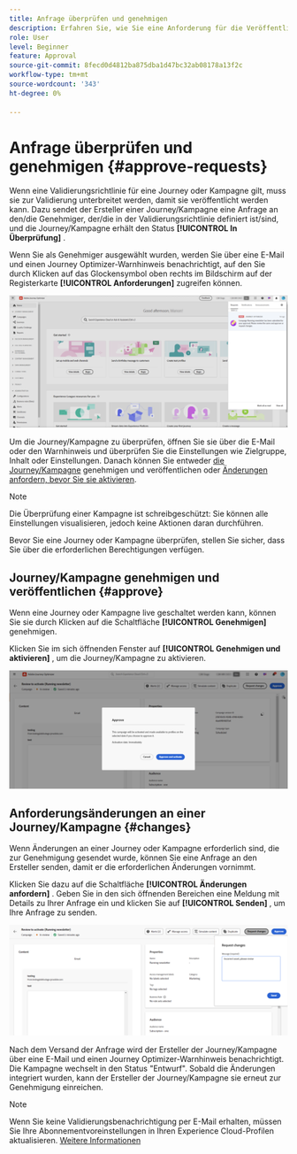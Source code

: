 ```yaml
---
title: Anfrage überprüfen und genehmigen
description: Erfahren Sie, wie Sie eine Anforderung für die Veröffentlichung von Journey und Kampagnen überprüfen und genehmigen können.
role: User
level: Beginner
feature: Approval
source-git-commit: 8fecd0d4812ba875dba1d47bc32ab08178a13f2c
workflow-type: tm+mt
source-wordcount: '343'
ht-degree: 0%

---
```



# Anfrage überprüfen und genehmigen {#approve-requests}

Wenn eine Validierungsrichtlinie für eine Journey oder Kampagne gilt, muss sie zur Validierung unterbreitet werden, damit sie veröffentlicht werden kann. Dazu sendet der Ersteller einer Journey/Kampagne eine Anfrage an den/die Genehmiger, der/die in der Validierungsrichtlinie definiert ist/sind, und die Journey/Kampagne erhält den Status **[!UICONTROL In Überprüfung]** .

Wenn Sie als Genehmiger ausgewählt wurden, werden Sie über eine E-Mail und einen Journey Optimizer-Warnhinweis benachrichtigt, auf den Sie durch Klicken auf das Glockensymbol oben rechts im Bildschirm auf der Registerkarte **[!UICONTROL Anforderungen]** zugreifen können.

![](assets/request-notification.png)

Um die Journey/Kampagne zu überprüfen, öffnen Sie sie über die E-Mail oder den Warnhinweis und überprüfen Sie die Einstellungen wie Zielgruppe, Inhalt oder Einstellungen.
Danach können Sie entweder [die Journey/Kampagne](#approve) genehmigen und veröffentlichen oder [Änderungen anfordern, bevor Sie sie aktivieren](#changes).

>[!NOTE]
>
>Die Überprüfung einer Kampagne ist schreibgeschützt: Sie können alle Einstellungen visualisieren, jedoch keine Aktionen daran durchführen.
>
>Bevor Sie eine Journey oder Kampagne überprüfen, stellen Sie sicher, dass Sie über die erforderlichen Berechtigungen verfügen.

## Journey/Kampagne genehmigen und veröffentlichen {#approve}

Wenn eine Journey oder Kampagne live geschaltet werden kann, können Sie sie durch Klicken auf die Schaltfläche **[!UICONTROL Genehmigen]** genehmigen.

Klicken Sie im sich öffnenden Fenster auf **[!UICONTROL Genehmigen und aktivieren]** , um die Journey/Kampagne zu aktivieren.

![](assets/approve-request.png)

## Anforderungsänderungen an einer Journey/Kampagne {#changes}

Wenn Änderungen an einer Journey oder Kampagne erforderlich sind, die zur Genehmigung gesendet wurde, können Sie eine Anfrage an den Ersteller senden, damit er die erforderlichen Änderungen vornimmt.

Klicken Sie dazu auf die Schaltfläche **[!UICONTROL Änderungen anfordern]** . Geben Sie in den sich öffnenden Bereichen eine Meldung mit Details zu Ihrer Anfrage ein und klicken Sie auf **[!UICONTROL Senden]** , um Ihre Anfrage zu senden.

![](assets/request-changes.png)

Nach dem Versand der Anfrage wird der Ersteller der Journey/Kampagne über eine E-Mail und einen Journey Optimizer-Warnhinweis benachrichtigt. Die Kampagne wechselt in den Status &quot;Entwurf&quot;. Sobald die Änderungen integriert wurden, kann der Ersteller der Journey/Kampagne sie erneut zur Genehmigung einreichen.

>[!NOTE]
>
> Wenn Sie keine Validierungsbenachrichtigung per E-Mail erhalten, müssen Sie Ihre Abonnementvoreinstellungen in Ihren Experience Cloud-Profilen aktualisieren. [Weitere Informationen](https://experienceleague.adobe.com/de/docs/core-services/interface/features/account-preferences)
